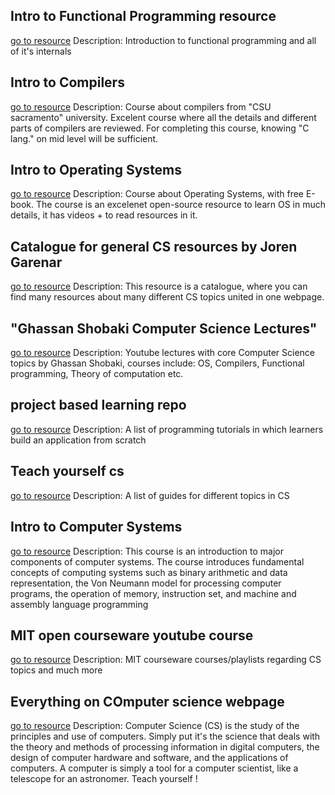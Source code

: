 ## Intro to Functional Programming resource
[go to resource](https://cs.uwaterloo.ca/~plragde/flaneries/?fbclid=IwAR33nls3oQnAxUVT2b2AU4-KFcHG1tp3Wq1cmD_9fEXe2lUPSYgYIuwnRVU)
	Description: Introduction  to functional programming and all of it's internals


## Intro to Compilers
[go to resource](https://www.youtube.com/watch?v=W9B98S2mGGE&list=PL6KMWPQP_DM97Hh0PYNgJord-sANFTI3i)
	Description: Course about compilers from "CSU sacramento" university. Excelent course where all the details and different parts of compilers are reviewed. For completing this course, knowing "C lang." on mid level  will be sufficient.

## Intro to Operating Systems
[go to resource](https://pages.cs.wisc.edu/~remzi/OSTEP/)
	Description: Course about Operating Systems, with free E-book. The course is an excelenet open-source resource to learn OS in much details, it has videos + to read resources in it.

## Catalogue for general CS resources by Joren Garenar
[go to resource](https://resources.joren.ga/)
	Description: This resource is a catalogue, where you can find many resources about many different CS topics united in one webpage.


## "Ghassan Shobaki Computer Science Lectures"
[go to resource](https://www.youtube.com/channel/UCthr5rA6EA4c1S0L2OOiygA/playlists)
	Description: Youtube lectures with core Computer Science topics by Ghassan Shobaki, courses include: OS, Compilers, Functional programming, Theory of computation etc.

## project based learning repo
[go to resource](https://github.com/tuvtran/project-based-learning)
	Description: A list of programming tutorials in which learners build an application from scratch

## Teach yourself cs
[go to resource](https://teachyourselfcs.com/)
	Description: A list of guides for different topics in CS

## Intro to Computer Systems
[go to resource](http://www.c-jump.com/CIS77/CIS77syllabus.htm)
	Description: This course is an introduction to major components of computer systems. The course introduces fundamental concepts of computing systems such as binary arithmetic and data representation, the Von Neumann model for processing computer programs, the operation of memory, instruction set, and machine and assembly language programming

## MIT open courseware youtube course
[go to resource](https://www.youtube.com/c/mitocw/featured)
	Description: MIT courseware courses/playlists regarding CS topics and much more

## Everything on COmputer science webpage
[go to resource](https://everythingcomputerscience.com/)
	Description: Computer Science (CS) is the study of the principles and use of computers. Simply put it's the science that deals with the theory and methods of processing information in digital computers, the design of computer hardware and software, and the applications of computers. A computer is simply a tool for a computer scientist, like a telescope for an astronomer. Teach yourself !
